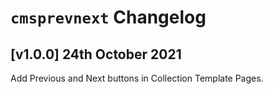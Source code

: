 # `cmsprevnext` Changelog

## [v1.0.0] 24th October 2021

Add Previous and Next buttons in Collection Template Pages.
